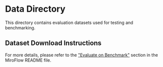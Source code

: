 # Data Directory

This directory contains evaluation datasets used for testing and benchmarking.

## Dataset Download Instructions

For more details, please refer to the ["Evaluate on Benchmark"](https://github.com/MiroMindAI/MiroFlow/tree/main?tab=readme-ov-file#evaluate-on-benchmark) section in the MiroFlow README file.